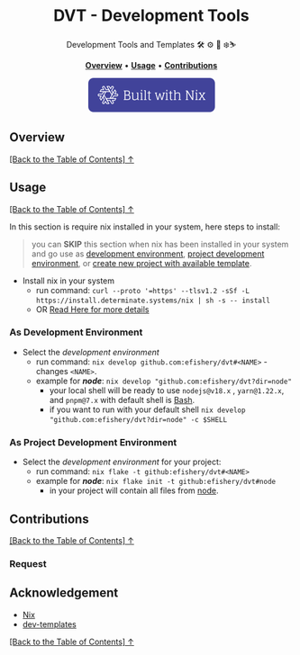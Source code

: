 <div align="center">

<h1 id="toc">DVT - Development Tools</h1>
  <p>
  Development Tools and Templates 🛠️ ⚙️ 🔭 ❄️⛷️
  </p>

<p align="center">
  <a href="#overview"><strong>Overview</strong></a>  • 
  <a href="#usage"><strong>Usage</strong></a>  • 
  <a href="#contributions"><strong>Contributions</strong></a>
</p>

[![Built with Nix](https://github.com/nix-community/builtwithnix.org/raw/master/badge.svg)](https://builtwithnix.org)

</div>

## Overview

[[Back to the Table of Contents] ↑](#toc)

<!-- TODO -->

## Usage

[[Back to the Table of Contents] ↑](#toc)

In this section is require nix installed in your system, here steps to install: 

> you can **SKIP** this section when nix has been installed in your system and go use as [development environment](#as-development-environment), [project development environment](#as-project-development-environment), or [create new project with available template](#as-project-boilerplate).

* Install nix in your system
  * run command: `curl --proto '=https' --tlsv1.2 -sSf -L https://install.determinate.systems/nix | sh -s -- install`
  * OR [Read Here for more details](https://zero-to-nix.com/start/install#up)

### As Development Environment

* Select the _development environment_
  * run command: `nix develop github.com:efishery/dvt#<NAME>` - changes `<NAME>`.
  * example for _**node**_: `nix develop "github.com:efishery/dvt?dir=node"`
    * your local shell will be ready to use `nodejs@v18.x` , `yarn@1.22.x`, and `pnpm@7.x` with default shell is [Bash](https://www.gnu.org/software/bash/).
    * if you want to run with your default shell `nix develop "github.com:efishery/dvt?dir=node" -c $SHELL`

### As Project Development Environment

* Select the _development environment_ for your project:
  * run command: `nix flake -t github:efishery/dvt#<NAME>`
  * example for _**node**_: `nix flake init -t github:efishery/dvt#node`
    * in your project will contain all files from [node](./node).

<!-- TODO
### As Project Boilerplate

* Select availables project templates name in the tables.
  * run command `nix flake -t github:efishery/dvt#<NAME>`
  * example for _**react-native@0.71**_: `nix flake init -t github:efishery/dvt#rn71`
-->

## Contributions

[[Back to the Table of Contents] ↑](#toc)

<!-- TODO -->

### Request

## Acknowledgement

* [Nix](https://nixos.org)
* [dev-templates](https://github.com/the-nix-way/dev-templates)

[[Back to the Table of Contents] ↑](#toc)
